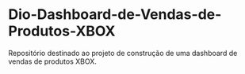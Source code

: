 # Dio-Dashboard-de-Vendas-de-Produtos-XBOX
Repositório destinado ao projeto de construção de uma dashboard de vendas de produtos XBOX.
